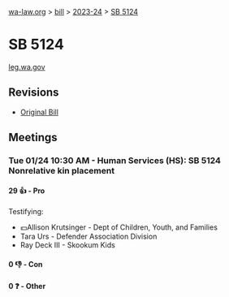 [wa-law.org](/) > [bill](/bill/) > [2023-24](/bill/2023-24/) > [SB 5124](/bill/2023-24/sb/5124/)

# SB 5124
[leg.wa.gov](https://app.leg.wa.gov/billsummary?BillNumber=5124&Year=2023&Initiative=false)

## Revisions
* [Original Bill](1/)

## Meetings
### Tue 01/24 10:30 AM - Human Services (HS): SB 5124 Nonrelative kin placement
#### 29 👍 - Pro
Testifying:
* 💵Allison Krutsinger - Dept of Children, Youth, and Families
* Tara Urs - Defender Association Division
* Ray Deck III - Skookum Kids

#### 0 👎 - Con

#### 0 ❓ - Other
